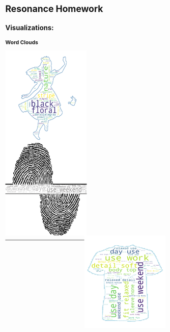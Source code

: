 # Resonance Homework 

## Visualizations:  

### Word Clouds 
<img src = './wc_alice_color.png'  width="256" height="290" align="left"> 
<img src = './wc_rea_body.png'  width="256" height="290" align="center"> 
<img src = './wc_dp_body.png'  width="256" height="290" align="right"> 

___

